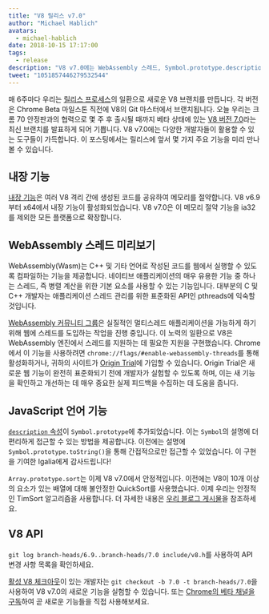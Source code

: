 ```yaml
---
title: "V8 릴리스 v7.0"
author: "Michael Hablich"
avatars:
  - michael-hablich
date: 2018-10-15 17:17:00
tags:
  - release
description: "V8 v7.0에는 WebAssembly 스레드, Symbol.prototype.description, 더 많은 플랫폼에서의 내장 기능이 포함되었습니다!"
tweet: "1051857446279532544"
---
```

매 6주마다 우리는 [릴리스 프로세스](/docs/release-process)의 일환으로 새로운 V8 브랜치를 만듭니다. 각 버전은 Chrome Beta 마일스톤 직전에 V8의 Git 마스터에서 브랜치됩니다. 오늘 우리는 크롬 70 안정판과의 협력으로 몇 주 후 출시될 때까지 베타 상태에 있는 [V8 버전 7.0](https://chromium.googlesource.com/v8/v8.git/+log/branch-heads/7.0)라는 최신 브랜치를 발표하게 되어 기쁩니다. V8 v7.0에는 다양한 개발자들이 활용할 수 있는 도구들이 가득합니다. 이 포스팅에서는 릴리스에 앞서 몇 가지 주요 기능을 미리 만나볼 수 있습니다.

<!--truncate-->
## 내장 기능

[내장 기능](/blog/embedded-builtins)은 여러 V8 격리 간에 생성된 코드를 공유하여 메모리를 절약합니다. V8 v6.9부터 x64에서 내장 기능이 활성화되었습니다. V8 v7.0은 이 메모리 절약 기능을 ia32를 제외한 모든 플랫폼으로 확장합니다.

## WebAssembly 스레드 미리보기

WebAssembly(Wasm)는 C++ 및 기타 언어로 작성된 코드를 웹에서 실행할 수 있도록 컴파일하는 기능을 제공합니다. 네이티브 애플리케이션의 매우 유용한 기능 중 하나는 스레드, 즉 병렬 계산을 위한 기본 요소를 사용할 수 있는 기능입니다. 대부분의 C 및 C++ 개발자는 애플리케이션 스레드 관리를 위한 표준화된 API인 pthreads에 익숙할 것입니다.

[WebAssembly 커뮤니티 그룹](https://www.w3.org/community/webassembly/)은 실질적인 멀티스레드 애플리케이션을 가능하게 하기 위해 웹에 스레드를 도입하는 작업을 진행 중입니다. 이 노력의 일환으로 V8은 WebAssembly 엔진에서 스레드를 지원하는 데 필요한 지원을 구현했습니다. Chrome에서 이 기능을 사용하려면 `chrome://flags/#enable-webassembly-threads`를 통해 활성화하거나, 귀하의 사이트가 [Origin Trial](https://github.com/GoogleChrome/OriginTrials)에 가입할 수 있습니다. Origin Trial은 새로운 웹 기능이 완전히 표준화되기 전에 개발자가 실험할 수 있도록 하며, 이는 새 기능을 확인하고 개선하는 데 매우 중요한 실제 피드백을 수집하는 데 도움을 줍니다.

## JavaScript 언어 기능

[`description` 속성](https://tc39.es/proposal-Symbol-description/)이 `Symbol.prototype`에 추가되었습니다. 이는 `Symbol`의 설명에 더 편리하게 접근할 수 있는 방법을 제공합니다. 이전에는 설명에 `Symbol.prototype.toString()`을 통해 간접적으로만 접근할 수 있었습니다. 이 구현을 기여한 Igalia에게 감사드립니다!

`Array.prototype.sort`는 이제 V8 v7.0에서 안정적입니다. 이전에는 V8이 10개 이상의 요소가 있는 배열에 대해 불안정한 QuickSort를 사용했습니다. 이제 우리는 안정적인 TimSort 알고리즘을 사용합니다. 더 자세한 내용은 [우리 블로그 게시물](/blog/array-sort)을 참조하세요.

## V8 API

`git log branch-heads/6.9..branch-heads/7.0 include/v8.h`를 사용하여 API 변경 사항 목록을 확인하세요.

[활성 V8 체크아웃](/docs/source-code#using-git)이 있는 개발자는 `git checkout -b 7.0 -t branch-heads/7.0`을 사용하여 V8 v7.0의 새로운 기능을 실험할 수 있습니다. 또는 [Chrome의 베타 채널을 구독](https://www.google.com/chrome/browser/beta.html)하여 곧 새로운 기능들을 직접 사용해보세요.
